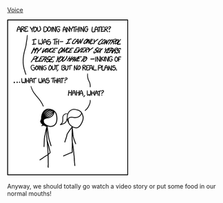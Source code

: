[Voice](https://xkcd.com/1541)

![Voice](./random_comic.png)

Anyway, we should totally go watch a video story or put some food in our normal mouths!


